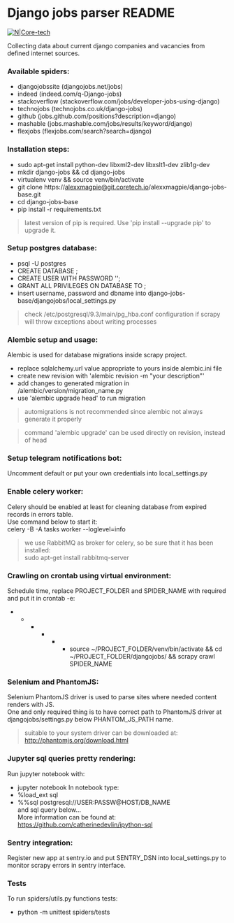# Django jobs parser README

[![N|Core-tech](http://core-tech.ru/img/ctlogo.png)](http://core-tech.ru)

Collecting data about current django companies and vacancies from defined internet sources.

### Available spiders:
- djangojobssite (djangojobs.net/jobs)
- indeed (indeed.com/q-Django-jobs)
- stackoverflow (stackoverflow.com/jobs/developer-jobs-using-django) 
- technojobs (technojobs.co.uk/django-jobs)
- github (jobs.github.com/positions?description=django)
- mashable (jobs.mashable.com/jobs/results/keyword/django)
- flexjobs (flexjobs.com/search?search=django)

### Installation steps:
- sudo apt-get install python-dev libxml2-dev libxslt1-dev zlib1g-dev
- mkdir django-jobs && cd django-jobs
- virtualenv venv && source venv/bin/activate
- git clone https://alexxmagpie@git.coretech.io/alexxmagpie/django-jobs-base.git
- cd django-jobs-base
- pip install -r requirements.txt

> latest version of pip is required. Use 'pip install --upgrade pip' to upgrade it.

### Setup postgres database:
- psql -U postgres
- CREATE DATABASE <dbname>;
- CREATE USER <username> WITH PASSWORD '<password>';
- GRANT ALL PRIVILEGES ON DATABASE <dbname> TO <username>;
- insert username, password and dbname into django-jobs-base/djangojobs/local_settings.py

> check /etc/postgresql/9.3/main/pg_hba.conf configuration if scrapy will throw exceptions about writing processes

### Alembic setup and usage:
Alembic is used for database migrations inside scrapy project.  
- replace sqlalchemy.url value appropriate to yours inside alembic.ini file
- create new revision with 'alembic revision -m "your description"'
- add changes to generated migration in /alembic/version/migration_name.py
- use 'alembic upgrade head' to run migration

> automigrations is not recommended since alembic not always generate it properly

> command 'alembic upgrade' can be used directly on revision, instead of head

### Setup telegram notifications bot:
Uncomment default or put your own credentials into local_settings.py

### Enable celery worker:
Celery should be enabled at least for cleaning database from expired records in errors table.  
Use command below to start it:  
celery -B -A tasks worker --loglevel=info  
> we use RabbitMQ as broker for celery, so be sure that it has been installed:  
> sudo apt-get install rabbitmq-server

### Crawling on crontab using virtual environment:
Schedule time, replace PROJECT_FOLDER and SPIDER_NAME with required and put it in crontab -e:
- * * * * * source ~/PROJECT_FOLDER/venv/bin/activate && cd ~/PROJECT_FOLDER/djangojobs/ && scrapy crawl SPIDER_NAME

### Selenium and PhantomJS:
Selenium PhantomJS driver is used to parse sites where needed content renders with JS.  
One and only required thing is to have correct path to PhantomJS driver at djangojobs/settings.py below PHANTOM_JS_PATH name.  

> suitable to your system driver can be downloaded at:  
> http://phantomjs.org/download.html  

### Jupyter sql queries pretty rendering:
Run jupyter notebook with:
- jupyter notebook
In notebook type:
- %load_ext sql
- %%sql postgresql://USER:PASSW@HOST/DB_NAME  
and sql query below...  
More information can be found at:  
https://github.com/catherinedevlin/ipython-sql  

### Sentry integration:
Register new app at sentry.io and put SENTRY_DSN into local_settings.py to monitor scrapy errors in sentry interface.

### Tests
To run spiders/utils.py functions tests:  
- python -m unittest spiders/tests
